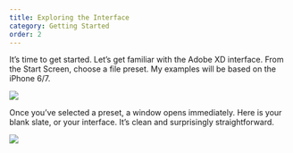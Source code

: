 ```yaml
---
title: Exploring the Interface
category: Getting Started
order: 2
---
```


It’s time to get started. Let’s get familiar with the Adobe XD interface. From the Start Screen, choose a file preset. My examples will be based on the iPhone 6/7. 

![](//placehold.it/800x600)

Once you’ve selected a preset, a window opens immediately. Here is your blank slate, or your interface. It’s clean and surprisingly straightforward. 

![](//placehold.it/400x600)

